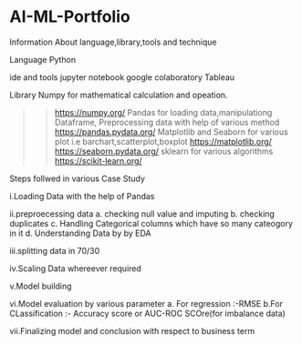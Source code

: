 # AI-ML-Portfolio

Information About language,library,tools and technique

Language
Python

ide and tools
jupyter notebook
google colaboratory
Tableau

Library
Numpy for mathematical calculation and opeation.
>> https://numpy.org/
Pandas for loading data,manipulationg Dataframe, Preprocessing data with help of various method
>> https://pandas.pydata.org/
Matplotlib and Seaborn for various plot i.e barchart,scatterplot,boxplot
>>https://matplotlib.org/
>>https://seaborn.pydata.org/
>> sklearn for various algorithms
>>https://scikit-learn.org/

Steps follwed in various Case Study

i.Loading Data with the help of Pandas

ii.preproecessing data
   a. checking null value and imputing
   b. checking duplicates
   c. Handling Categorical columns which have so many cateogory in it
   d. Understanding Data by by EDA

iii.splitting data in 70/30

iv.Scaling Data whereever required

v.Model building

vi.Model evaluation by various parameter
  a. For regression :-RMSE
  b.For CLassification :- Accuracy score or AUC-ROC SCOre(for imbalance data)

vii.Finalizing model and conclusion with respect to business term

